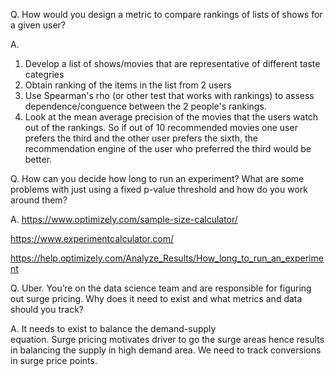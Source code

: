 Q. How would you design a metric to compare rankings of lists of shows for a given user?

A. 
1) Develop a list of shows/movies that are representative of different taste categries 
2) Obtain ranking of the items in the list from 2 users
3) Use Spearman's rho (or other test that works with rankings) to assess dependence/conguence between the 2 people's rankings.
4) Look at the mean average precision of the movies that the users watch out of the rankings. So if out of 10 recommended movies one user prefers the third and the other user prefers the sixth, the recommendation engine of the user who preferred the third would be better.


Q. How can you decide how long to run an experiment? What are some problems with just using a fixed p-value threshold and how do you work around them?

A. https://www.optimizely.com/sample-size-calculator/

https://www.experimentcalculator.com/

https://help.optimizely.com/Analyze_Results/How_long_to_run_an_experiment

Q. Uber. You’re on the data science team and are responsible for figuring out surge pricing. Why does it need to exist and what metrics and data should you track?

A. It needs to exist to balance the demand-supply  
 equation. Surge pricing motivates driver to go the   surge areas hence results in balancing the supply in high demand area. We need to track conversions in surge price points.


